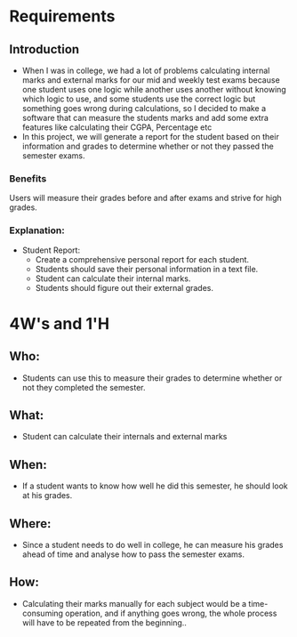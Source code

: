 # Requirements
## Introduction
 * When I was in college, we had a lot of problems calculating internal marks and external marks for our mid and weekly test exams because one student uses one logic while another uses another without knowing which logic to use, and some students use the correct logic but something goes wrong during calculations, so I decided to make a software that can measure the students marks and add some extra features like calculating their CGPA, Percentage etc
 * In this project, we will generate a report for the student based on their information and grades to determine whether or not they passed the semester exams.

### Benefits
Users will measure their grades before and after exams and strive for high grades.
  

### Explanation:
* Student Report:
    * Create a comprehensive personal report for each student.
    * Students should save their personal information in a text file.
    * Student can calculate their internal marks.
    * Students should figure out their external grades.


# 4W&#39;s and 1&#39;H

## Who:
* Students can use this to measure their grades to determine whether or not they completed the semester.

## What:
* Student can calculate their internals and external marks

## When:
* If a student wants to know how well he did this semester, he should look at his grades.

## Where:
* Since a student needs to do well in college, he can measure his grades ahead of time and analyse how to pass the semester exams.

## How:
* Calculating their marks manually for each subject would be a time-consuming operation, and if anything goes wrong, the whole process will have to be repeated from the beginning..
